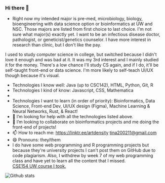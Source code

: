 ### Hi there 👋

<!--
**LunaCompSci/LunaCompSci** is a ✨ _special_ ✨ repository because its `README.md` (this file) appears on your GitHub profile.

Here are some ideas to get you started:

- 🔭 I’m currently working on Pre-Med
- 🌱 I’m currently learning ...
- 👯 I’m looking to collaborate on ...
- 🤔 I’m looking for help with ...
- 💬 Ask me about ...
- 📫 How to reach me: https://linktr.ee/artdensity
- 😄 Pronouns: ...
- ⚡ Fun fact: ...
-->

- Right now my intended major is pre-med, microbiology, biology, bioengineering with data science option or bioinformatics at UW and NSC. Those majors are listed from first choice to last choice. I'm not sure what major(s) exactly yet. I want to be an infectious disease doctor, pathologist, or geneticist/genetics counselor. I have more interest in research than clinic, but I don't like the pay.

I used to study computer science in college, but switched because I didn't love it enough and was bad at it. It was my 3rd interest and I mainly studied it for the money. There's a low chance I'll study CS again, and if I do, it'll be self-taught front-end or data science. I'm more likely to self-teach UI/UX though because it's visual.

- Technologies I know well: Java (up to CSC142), HTML, Python, Git, R
- Technologies I kind of know: Javascript, CSS, Mathematica
- 
- Technologies I want to learn (in order of priority): Bioinformatics, Data Science, Front-end Dev, UI/UX design (Figma), Machine Learning & Neural Networks, Rust, & React!
- 🤔 I’m looking for help with all the technologies listed above. 
- 👯 I’m looking to collaborate on bioinformatics projects and me doing the front-end of projects! 
- 📫 How to reach me: https://linktr.ee/artdensity tina200211@gmail.com
- 😄 Pronouns: they/them
- I do have some web programming and R programming projects but because they're university projects I can't post them on GitHub due to code plagiarism. Also, I withdrew by week 7 of my web programming class and have yet to learn all the content that I missed.  
[CSE154 UW course I took.](https://courses.cs.washington.edu/courses/cse154/22wi/)


![Github stats](https://github-readme-stats.vercel.app/api?username=LunaCompSci)
